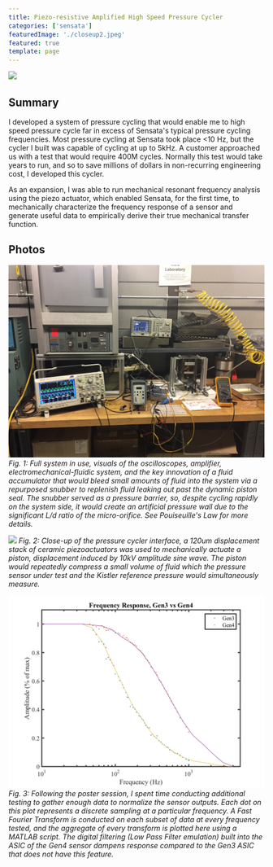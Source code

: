 ```yaml
---
title: Piezo-resistive Amplified High Speed Pressure Cycler
categories: ['sensata']
featuredImage: './closeup2.jpeg'
featured: true
template: page
---
```

![](HighSpeedHydraulic.jpg)

## Summary

I developed a system of pressure cycling that would enable me to high speed pressure cycle far in excess of Sensata's typical pressure cycling frequencies. Most pressure cycling at Sensata took place <10 Hz, but the cycler I built was capable of cycling at up to 5kHz. A customer approached us with a test that would require 400M cycles. Normally this test would take years to run, and so to save millions of dollars in non-recurring engineering cost, I developed this cycler.

As an expansion, I was able to run mechanical resonant frequency analysis using the piezo actuator, which enabled Sensata, for the first time, to mechanically characterize the frequency response of a sensor and generate useful data to empirically derive their true mechanical transfer function.


## Photos
![](IMG_3271.JPG)
*Fig. 1: Full system in use, visuals of the oscilloscopes, amplifier, electromechanical-fluidic system, and the key innovation of a fluid accumulator that would bleed small amounts of fluid into the system via a repurposed snubber to replenish fluid leaking out past the dynamic piston seal. The snubber served as a pressure barrier, so, despite cycling rapidly on the system side, it would create an artificial pressure wall due to the significant L/d ratio of the micro-orifice. See Pouiseuille's Law for more details.*

![](closeup2.jpeg)
*Fig. 2: Close-up of the pressure cycler interface, a 120um displacement stack of ceramic piezoactuators was used to mechanically actuate a piston, displacement induced by 10kV amplitude sine wave. The piston would repeatedly compress a small volume of fluid which the pressure sensor under test and the Kistler reference pressure would simultaneously measure.*

![](Spline1000.jpg)
*Fig. 3: Following the poster session, I spent time conducting additional testing to gather enough data to normalize the sensor outputs. Each dot on this plot represents a discrete sampling at a particular frequency. A Fast Fourier Transform is conducted on each subset of data at every frequency tested, and the aggregate of every transform is plotted here using a MATLAB script. The digital filtering (Low Pass Filter emulation) built into the ASIC of the Gen4 sensor dampens response compared to the Gen3 ASIC that does not have this feature.*
